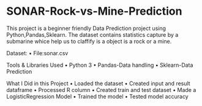 # SONAR-Rock-vs-Mine-Prediction
This project is a beginner friendly Data Prediction project using Python,Pandas,Sklearn. The dataset contains statistics capture by a submarine whice help us to claffify is a object is a rock or a mine.

Dataset:
•	File:sonar.csv

Tools & Libraries Used
•	Python 3
•	Pandas-Data handling
•	Sklearn-Data Prediction

What I Did in this Project
•	Loaded the dataset
•	Created input and result dataframe
•	Processed R column
•	Created train and test dataset
•	Made a LogisticRegression Model
•	Trained the model
•	Tested model accuracy
